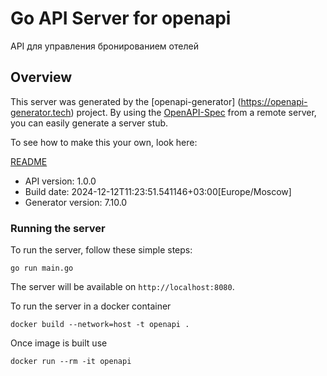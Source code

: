 # Go API Server for openapi

API для управления бронированием отелей

## Overview
This server was generated by the [openapi-generator]
(https://openapi-generator.tech) project.
By using the [OpenAPI-Spec](https://github.com/OAI/OpenAPI-Specification) from a remote server, you can easily generate a server stub.

To see how to make this your own, look here:

[README](https://openapi-generator.tech)

- API version: 1.0.0
- Build date: 2024-12-12T11:23:51.541146+03:00[Europe/Moscow]
- Generator version: 7.10.0


### Running the server
To run the server, follow these simple steps:

```
go run main.go
```

The server will be available on `http://localhost:8080`.

To run the server in a docker container
```
docker build --network=host -t openapi .
```

Once image is built use
```
docker run --rm -it openapi
```
